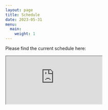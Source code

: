```yaml
---
layout: page
title: Schedule
date: 2023-05-31
menu:
  main:
    weight: 1
---
```


Please find the current schedule here:

<div markdown = "0">

<iframe src="https://docs.google.com/spreadsheets/d/e/2PACX-1vShzY3jYTD4_ce0-Pa366GexHUnKBAPnhxW97-Ruxm0QNI38Fmfrx229O-q8CI21EjXfhtSJpyCeFd4/pubhtml?gid=0&amp;single=true&amp;widget=true&amp;headers=false"></iframe>

</div>
